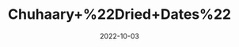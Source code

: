 ---
title: 'Chuhaary+%22Dried+Dates%22'
date: '2022-10-03' 
metatag: '' 
inventory: '0' 
draft: false 
# meta description 
shortDescripton: 'Chuhara%ef%bf%bd(kharek)+promotes+Hair+Growth+...+Dates%2c+which+are+high+in+iron%2c+increase+blood+flow+to+the+scalp%2c+which+promotes+quicker+hair+growth.%ef%bf%bd'
description: 'Dry+Fruit'
longdescription: ''
featured: True
# product Price
price: '80.0'
# Product Short Description
shortDescription: 'Chuhara%ef%bf%bd(kharek)+promotes+Hair+Growth+...+Dates%2c+which+are+high+in+iron%2c+increase+blood+flow+to+the+scalp%2c+which+promotes+quicker+hair+growth.%ef%bf%bd'
productID: 'B292A892-932C-ED11-9968-005056B3A416'
type: 'products'
category: 'Dry+Fruit' 
thumnailproduct: 'https://eraconnect.blob.core.windows.net/product-images/aminsaddiquidawakhana/B292A892-932C-ED11-9968-005056B3A416.webp' 
images:
  - image: 'https://eraconnect.blob.core.windows.net/product-images/aminsaddiquidawakhana/B292A892-932C-ED11-9968-005056B3A416.webp'  
Variants:
---